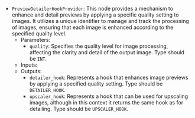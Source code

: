 - `PreviewDetailerHookProvider`: This node provides a mechanism to enhance and detail previews by applying a specific quality setting to images. It utilizes a unique identifier to manage and track the processing of images, ensuring that each image is enhanced according to the specified quality level.
    - Parameters:
        - `quality`: Specifies the quality level for image processing, affecting the clarity and detail of the output image. Type should be `INT`.
    - Inputs:
    - Outputs:
        - `detailer_hook`: Represents a hook that enhances image previews by applying a specified quality setting. Type should be `DETAILER_HOOK`.
        - `upscaler_hook`: Represents a hook that can be used for upscaling images, although in this context it returns the same hook as for detailing. Type should be `UPSCALER_HOOK`.
